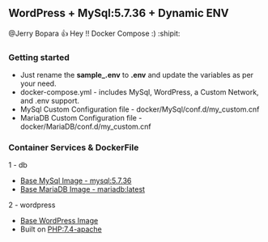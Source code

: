 ## WordPress + MySql:5.7.36 + Dynamic ENV

@Jerry Bopara :+1: Hey !! Docker Compose :) :shipit:

<!--lint disable awesome-toc-->
### Getting started

- Just rename the **sample_.env** to **.env** and update the variables as per your need.
- docker-compose.yml - includes MySql, WordPress, a Custom Network, and .env support.
- MySql Custom Configuration file - docker/MySql/conf.d/my_custom.cnf 
- MariaDB Custom Configuration file - docker/MariaDB/conf.d/my_custom.cnf 

### Container Services & DockerFile 
 1 - db 
   - [Base MySql Image - mysql:5.7.36](https://hub.docker.com/_/mysql)
   - [Base MariaDB Image - mariadb:latest](https://hub.docker.com/_/mariadb)

 2 - wordpress
   - [Base WordPress Image](https://hub.docker.com/_/wordpress)
   - Built on [PHP:7.4-apache](https://hub.docker.com/_/php)